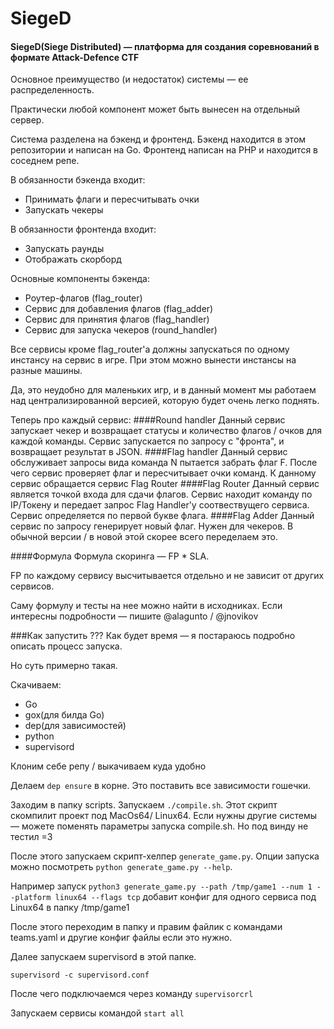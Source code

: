 # SiegeD
#### SiegeD(Siege Distributed) — платформа для создания соревнований в формате Attack-Defence CTF

Основное преимущество (и недостаток) системы — ее распределенность.

Практически любой компонент может быть вынесен на отдельный сервер.

Система разделена на бэкенд и фронтенд.
Бэкенд находится в этом репозитории и написан на Go.
Фронтенд написан на PHP и находится в соседнем репе.

В обязанности бэкенда входит:
  * Принимать флаги и пересчитывать очки
  * Запускать чекеры

В обязанности фронтенда входит:
  * Запускать раунды
  * Отображать скорборд

Основные компоненты бэкенда:
  * Роутер-флагов (flag_router)
  * Сервис для добавления флагов (flag_adder)
  * Сервис для принятия флагов (flag_handler)
  * Сервис для запуска чекеров (round_handler)
  
Все сервисы кроме flag_router'а должны запускаться по одному инстансу на сервис в игре.
При этом можно вынести инстансы на разные машины.


Да, это неудобно для маленьких игр, и в данный момент мы работаем над централизированной версией, которую будет очень легко поднять.

Теперь про каждый сервис:
####Round handler
Данный сервис запускает чекер и возвращает статусы и количество флагов / очков для каждой команды.
Сервис запускается по запросу с "фронта", и возвращает результат в JSON.
####Flag handler
Данный сервис обслуживает запросы вида команда N пытается забрать флаг F.
После чего сервис проверяет флаг и пересчитывает очки команд.
К данному сервис обращается сервис Flag Router
####Flag Router
Данный сервис является точкой входа для сдачи флагов.
Сервис находит команду по IP/Токену и передает запрос Flag Handler'у соотвествущего сервиса.
Сервис определяется по первой букве флага.
####Flag Adder
Данный сервис по запросу генерирует новый флаг. 
Нужен для чекеров. 
В обычной версии / в новой этой скорее всего переделаем это.

####Формула
Формула скоринга — FP * SLA.

FP по каждому сервису высчитывается отдельно и не зависит от других сервисов.

Саму формулу и тесты на нее можно найти в исходниках.
Если интересны подробности — пишите @alagunto / @jnovikov

###Как запустить ???
Как будет время — я постараюсь подробно описать процесс запуска.

Но суть примерно такая.

Скачиваем:
 * Go
 * gox(для билда Go)
 * dep(для зависимостей)
 * python
 * supervisord

Клоним себе репу / выкачиваем куда удобно

Делаем `dep ensure` в корне. Это поставить все зависимости гошечки.

Заходим в папку scripts. Запускаем `./compile.sh`. Этот скрипт скомпилит проект под MacOs64/ Linux64.
Если нужны другие системы — можете поменять параметры запуска compile.sh. Но под винду не тестил =3

После этого запускаем скрипт-хелпер `generate_game.py`. 
Опции запуска можно посмотреть `python generate_game.py --help`.

Например запуск `python3 generate_game.py --path /tmp/game1 --num 1 --platform linux64 --flags tcp` добавит конфиг для одного сервиса под Linux64 в папку /tmp/game1

После этого переходим в папку и правим файлик с командами teams.yaml и другие конфиг файлы если это нужно.

Далее запускаем  supervisord в этой папке.

`supervisord -c supervisord.conf`

После чего подключаемся через команду `supervisorcrl`

Запускаем сервисы командой `start all`

